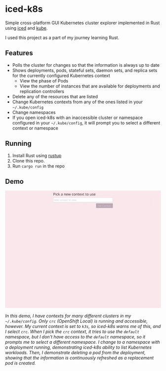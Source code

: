 # iced-k8s

Simple cross-platform GUI Kubernetes cluster explorer implemented in Rust using
[iced](https://github.com/iced-rs/iced)
and
[kube](https://github.com/kube-rs/kube).

I used this project as a part of my journey learning Rust.

## Features

- Polls the cluster for changes so that the information is always up to date
- Shows deployments, pods, stateful sets, daemon sets, and replica sets for the currently configured Kubernetes context
    - View the phase of Pods
    - View the number of instances that are available for deployments and replication controllers
- Delete any of the resources that are listed
- Change Kubernetes contexts from any of the ones listed in your `~/.kube/config`
- Change namespaces
- If you open iced-k8s with an inaccessible cluster or namespace configured in your `~/.kube/config`,
   it will prompt you to select a different context or namespace

## Running

1. Install Rust using [rustup](https://rustup.rs/)
2. Clone this repo.
3. Run `cargo run` in the repo

## Demo

![](./docs/images/iced-k8s-demo.gif)

*In this demo, I have contexts for many different clusters in my `~/.kube/config`. Only `crc` (OpenShift Local) is running and accessible, however. My current context is set to `k3s`, so iced-k8s warns me of this, and I select `crc`. When I pick the `crc` context, it tries to use the `default` namespace, but I don't have access to the `default` namespace, so it prompts me to select a different namespace. I change to a namespace with a deployment running, demonstrating iced-k8s ability to list Kubernetes workloads. Then, I demonstrate deleting a pod from the deployment, showing that the information is continuously refreshed as a replacement pod is created.*